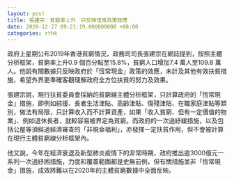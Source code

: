 ```yaml
---
layout: post
title: 張建宗︰貧窮率上升　只反映恆常政策效應
date: 2020-12-27 09:21:19.000000000 +08:00
categories: rthk
---
```


政府上星期公布2019年香港貧窮情況，政務司司長張建宗在網誌提到，按照主體分析框架，貧窮率上升0.9 個百分點至15.8%，貧窮人口增加7.4 萬人至109.8 萬人。他說有關數據只反映政府於「恆常現金」政策的效應，未計及其他有效扶貧措施，希望外界更準確客觀理解政府全方位扶貧的努力及效果。

張建宗說，現行扶貧委員會採納的貧窮線主體分析框架，只計算政府的「恆常現金」措施，即例如綜援、長者生活津貼、高齡津貼、傷殘津貼、在職家庭津貼等類別，做法有局限，只計算收入而不計算資產，如果「收入貧窮、但有一定價值的物業」、例如退休長者，就較容易被界定為貧窮。而政府的一次過紓緩措施，以及包括公屋等須經過經濟審查的「非現金福利」，亦發揮一定扶貧作用，但不會被計算在現行主體貧窮線分析框架內。

他又說，今年在經濟衰退及新型肺炎疫情下的非常時期，政府推出逾3000億元一系列一次過紓困措施，力度和覆蓋範圍都是史無前例，但有關措施並非「恆常現金」措施，成效將難以在2020年的主體貧窮數據中全面反映。
